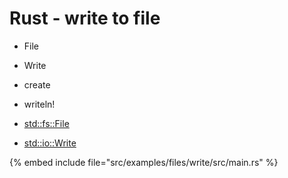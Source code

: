 # Rust - write to file

* File
* Write
* create
* writeln!

* [std::fs::File](https://doc.rust-lang.org/std/fs/struct.File.html)
* [std::io::Write](https://doc.rust-lang.org/std/io/trait.Write.html)

{% embed include file="src/examples/files/write/src/main.rs" %}


